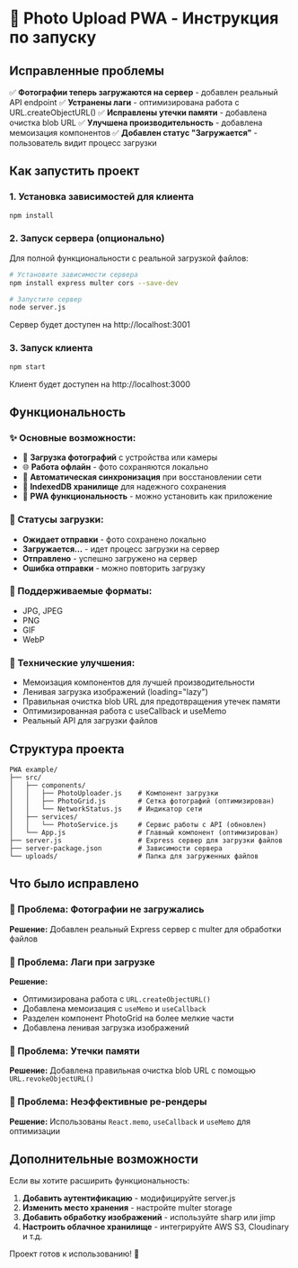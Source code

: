 # 📸 Photo Upload PWA - Инструкция по запуску

## Исправленные проблемы

✅ **Фотографии теперь загружаются на сервер** - добавлен реальный API endpoint
✅ **Устранены лаги** - оптимизирована работа с URL.createObjectURL()
✅ **Исправлены утечки памяти** - добавлена очистка blob URL
✅ **Улучшена производительность** - добавлена мемоизация компонентов
✅ **Добавлен статус "Загружается"** - пользователь видит процесс загрузки

## Как запустить проект

### 1. Установка зависимостей для клиента

```bash
npm install
```

### 2. Запуск сервера (опционально)

Для полной функциональности с реальной загрузкой файлов:

```bash
# Установите зависимости сервера
npm install express multer cors --save-dev

# Запустите сервер
node server.js
```

Сервер будет доступен на http://localhost:3001

### 3. Запуск клиента

```bash
npm start
```

Клиент будет доступен на http://localhost:3000

## Функциональность

### ✨ Основные возможности:

- 📱 **Загрузка фотографий** с устройства или камеры
- 🌐 **Работа офлайн** - фото сохраняются локально
- 🔄 **Автоматическая синхронизация** при восстановлении сети
- 💾 **IndexedDB хранилище** для надежного сохранения
- 🚀 **PWA функциональность** - можно установить как приложение

### 🎯 Статусы загрузки:

- **Ожидает отправки** - фото сохранено локально
- **Загружается...** - идет процесс загрузки на сервер
- **Отправлено** - успешно загружено на сервер
- **Ошибка отправки** - можно повторить загрузку

### 📸 Поддерживаемые форматы:

- JPG, JPEG
- PNG
- GIF
- WebP

### 🔧 Технические улучшения:

- Мемоизация компонентов для лучшей производительности
- Ленивая загрузка изображений (loading="lazy")
- Правильная очистка blob URL для предотвращения утечек памяти
- Оптимизированная работа с useCallback и useMemo
- Реальный API для загрузки файлов

## Структура проекта

```
PWA example/
├── src/
│   ├── components/
│   │   ├── PhotoUploader.js    # Компонент загрузки
│   │   ├── PhotoGrid.js        # Сетка фотографий (оптимизирован)
│   │   └── NetworkStatus.js    # Индикатор сети
│   ├── services/
│   │   └── PhotoService.js     # Сервис работы с API (обновлен)
│   └── App.js                  # Главный компонент (оптимизирован)
├── server.js                   # Express сервер для загрузки файлов
├── server-package.json         # Зависимости сервера
└── uploads/                    # Папка для загруженных файлов
```

## Что было исправлено

### 🐛 Проблема: Фотографии не загружались

**Решение:** Добавлен реальный Express сервер с multer для обработки файлов

### 🐌 Проблема: Лаги при загрузке

**Решение:**

- Оптимизирована работа с `URL.createObjectURL()`
- Добавлена мемоизация с `useMemo` и `useCallback`
- Разделен компонент PhotoGrid на более мелкие части
- Добавлена ленивая загрузка изображений

### 💾 Проблема: Утечки памяти

**Решение:** Добавлена правильная очистка blob URL с помощью `URL.revokeObjectURL()`

### 🔄 Проблема: Неэффективные ре-рендеры

**Решение:** Использованы `React.memo`, `useCallback` и `useMemo` для оптимизации

## Дополнительные возможности

Если вы хотите расширить функциональность:

1. **Добавить аутентификацию** - модифицируйте server.js
2. **Изменить место хранения** - настройте multer storage
3. **Добавить обработку изображений** - используйте sharp или jimp
4. **Настроить облачное хранилище** - интегрируйте AWS S3, Cloudinary и т.д.

Проект готов к использованию! 🚀
